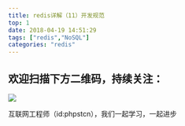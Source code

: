 ```yaml
---
title: redis详解（11）开发规范
top: 1
date: 2018-04-19 14:51:29
tags: ["redis","NoSQL"]
categories: "redis"
---
```



## 欢迎扫描下方二维码，持续关注：
![](https://ww1.sinaimg.cn/large/a616b9a4gy1g4xzv954a4j20760763yo.jpg)

互联网工程师（id:phpstcn），我们一起学习，一起进步